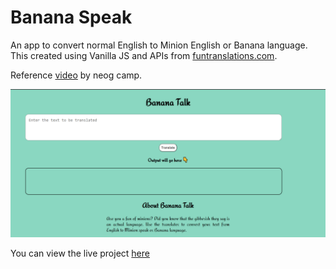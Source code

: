 # Banana Speak

An app to convert normal English to Minion English or Banana language. This created using Vanilla JS and APIs from [funtranslations.com](https://funtranslations.com/). 

Reference [video](https://www.youtube.com/watch?v=yLZazznWoAs) by neog camp.

![Screenshot](/desktop.png)

You can view the live project [here](https://banana-speak-translate.netlify.app/)

